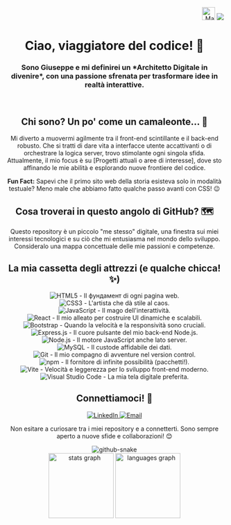 <div align="right">
   <img src="https://raw.githubusercontent.com/MartinHeinz/MartinHeinz/master/wave.gif" width="30px" alt="Mano che saluta">
  <img src="https://profile-counter.glitch.me/giuseppezaccato/count.svg?" />
</div>

<h1 align="center">Ciao, viaggiatore del codice! 🚀</h1>
<h3 align="center">Sono Giuseppe e mi definirei un *Architetto Digitale in divenire*, con una passione sfrenata per trasformare idee in realtà interattive.</h3>

<br clear="right">

<h2 align="center">Chi sono? Un po' come un camaleonte... 🦎</h2>
<p align="center">Mi diverto a muovermi agilmente tra il front-end scintillante e il back-end robusto. Che si tratti di dare vita a interfacce utente accattivanti o di orchestrare la logica server, trovo stimolante ogni singola sfida. Attualmente, il mio focus è su [Progetti attuali o aree di interesse], dove sto affinando le mie abilità e esplorando nuove frontiere del codice.</p>

<p align="center"><strong>Fun Fact:</strong> Sapevi che il primo sito web della storia esisteva solo in modalità testuale? Meno male che abbiamo fatto qualche passo avanti con CSS! 😉</p>

<h2 align="center">Cosa troverai in questo angolo di GitHub? 🗺️</h2>
<p align="center">Questo repository è un piccolo "me stesso" digitale, una finestra sui miei interessi tecnologici e su ciò che mi entusiasma nel mondo dello sviluppo. Consideralo una mappa concettuale delle mie passioni e competenze.</p>

<h2 align="center">La mia cassetta degli attrezzi (e qualche chicca! ✨)</h2>

<div align="center">
  <img src="https://img.shields.io/badge/HTML5-E34F26?style=for-the-badge&logo=html5&logoColor=white" alt="HTML5" /> - Il фундамент di ogni pagina web.<br>
  <img src="https://img.shields.io/badge/CSS3-1572B6?style=for-the-badge&logo=css3&logoColor=white" alt="CSS3" /> - L'artista che dà stile al caos.<br>
  <img src="https://img.shields.io/badge/JavaScript-F7DF1E?style=for-the-badge&logo=javascript&logoColor=black" alt="JavaScript" /> - Il mago dell'interattività.<br>
  <img src="https://img.shields.io/badge/React-61DAFB?style=for-the-badge&logo=react&logoColor=black" alt="React" /> - Il mio alleato per costruire UI dinamiche e scalabili.<br>
  <img src="https://img.shields.io/badge/Bootstrap-7952B3?style=for-the-badge&logo=bootstrap&logoColor=white" alt="Bootstrap" /> - Quando la velocità e la responsività sono cruciali.<br>
  <img src="https://img.shields.io/badge/Express.js-000000?style=for-the-badge&logo=express&logoColor=white" alt="Express.js" /> - Il cuore pulsante del mio back-end Node.js.<br>
  <img src="https://img.shields.io/badge/Node.js-339933?style=for-the-badge&logo=nodedotjs&logoColor=white" alt="Node.js" /> - Il motore JavaScript anche lato server.<br>
  <img src="https://img.shields.io/badge/MySQL-4479A1?style=for-the-badge&logo=mysql&logoColor=white" alt="MySQL" /> - Il custode affidabile dei dati.<br>
  <img src="https://img.shields.io/badge/Git-F05032?style=for-the-badge&logo=git&logoColor=white" alt="Git" /> - Il mio compagno di avventure nel version control.<br>
  <img src="https://img.shields.io/badge/npm-CB3837?style=for-the-badge&logo=npm&logoColor=white" alt="npm" /> - Il fornitore di infinite possibilità (pacchetti!).<br>
  <img src="https://img.shields.io/badge/Vite-646CFF?style=for-the-badge&logo=vite&logoColor=white" alt="Vite" /> - Velocità e leggerezza per lo sviluppo front-end moderno.<br>
  <img src="https://img.shields.io/badge/Visual%20Studio%20Code-0078D4?style=for-the-badge&logo=visual-studio-code&logoColor=white" alt="Visual Studio Code" /> - La mia tela digitale preferita.<br>
</div>

<h2 align="center">Connettiamoci! 🔗</h2>
<p align="center">
  <a href="https://www.linkedin.com/in/giuseppe-zaccato-94917a362/">
    <img src="https://img.shields.io/badge/LinkedIn-%230077B5.svg?style=for-the-badge&logo=linkedin&logoColor=white" alt="LinkedIn" />
  </a>
  <a href="mailto:giuseppezaccato+github@gmail.com">
    <img src="https://img.shields.io/badge/Gmail-%23D14836.svg?style=for-the-badge&logo=gmail&logoColor=white" alt="Email" />
  </a>
</p>

<p align="center">Non esitare a curiosare tra i miei repository e a connetterti. Sono sempre aperto a nuove sfide e collaborazioni! 😊</p>

<div align="center">
  <picture>
    <source media="(prefers-color-scheme: dark)" srcset="dist/github-snake-dark.svg" />
    <source media="(prefers-color-scheme: light)" srcset="dist/github-snake.svg" />
    <img alt="github-snake" src="dist/github-snake.svg" />
  </picture>
</div>

<div align="center">
  <img src="https://github-readme-stats.vercel.app/api?username=giuseppezaccato&hide_title=false&hide_rank=false&show_icons=true&include_all_commits=true&count_private=true&disable_animations=false&theme=synthwave&locale=en&hide_border=false&order=1" height="150" alt="stats graph" />
  <img src="https://github-readme-stats.vercel.app/api/top-langs?username=giuseppezaccato&locale=en&hide_title=false&layout=compact&card_width=320&langs_count=5&theme=synthwave&hide_border=false&order=2" height="150" alt="languages graph" />
</div>
